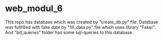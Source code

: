 # web_modul_6
 This repo has database which was created by "create_db.py" file. Database was fullfilled with fake date by "fill_data.py" file which uses library "Faker". And "bd_queries" folder has some sql-queries to this database. 
